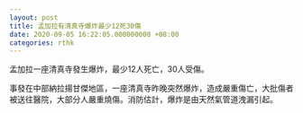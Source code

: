 ```yaml
---
layout: post
title: 孟加拉有清真寺爆炸最少12死30傷
date: 2020-09-05 16:22:05.000000000 +08:00
categories: rthk
---
```


孟加拉一座清真寺發生爆炸，最少12人死亡，30人受傷。

事發在中部納拉揚甘傑地區，一座清真寺昨晚突然爆炸，造成嚴重傷亡，大批傷者被送往醫院，大部分人嚴重燒傷。消防估計，爆炸是由天然氣管道洩漏引起。
